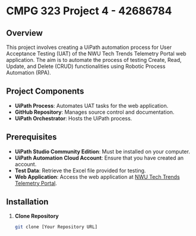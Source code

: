 # CMPG 323 Project 4 - 42686784

## Overview
This project involves creating a UiPath automation process for User Acceptance Testing (UAT) of the NWU Tech Trends Telemetry Portal web application. The aim is to automate the process of testing Create, Read, Update, and Delete (CRUD) functionalities using Robotic Process Automation (RPA).

## Project Components
- **UiPath Process**: Automates UAT tasks for the web application.
- **GitHub Repository**: Manages source control and documentation.
- **UiPath Orchestrator**: Hosts the UiPath process.

## Prerequisites
- **UiPath Studio Community Edition**: Must be installed on your computer.
- **UiPath Automation Cloud Account**: Ensure that you have created an account.
- **Test Data**: Retrieve the Excel file provided for testing.
- **Web Application**: Access the web application at [NWU Tech Trends Telemetry Portal](https://nwutechtrendstelemetryportal.azurewebsites.net).

## Installation
1. **Clone Repository**
   ```bash
   git clone [Your Repository URL]
